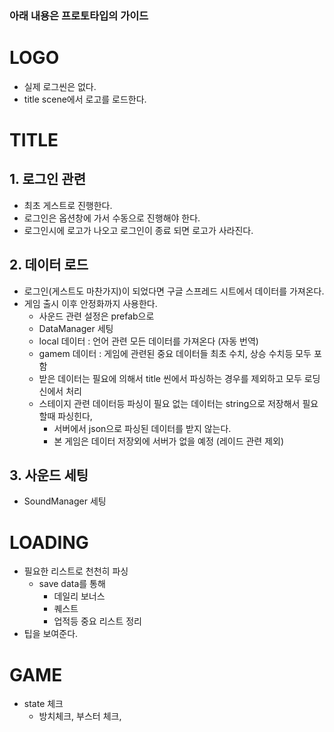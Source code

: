 ### 아래 내용은 프로토타입의 가이드

# LOGO
- 실제 로그씬은 없다.
- title scene에서 로고를 로드한다.

# TITLE
## 1. 로그인 관련
- 최초 게스트로 진행한다.
- 로그인은 옵션창에 가서 수동으로 진행해야 한다.
- 로그인시에 로고가 나오고 로그인이 종료 되면 로고가 사라진다.
  
## 2. 데이터 로드
- 로그인(게스트도 마찬가지)이 되었다면 구글 스프레드 시트에서 데이터를 가져온다.
- 게임 출시 이후 안정화까지 사용한다.
  - 사운드 관련 설정은 prefab으로
  - DataManager 세팅
  - local 데이터 : 언어 관련 모든 데이터를 가져온다 (자동 번역)
  - gamem 데이터 : 게임에 관련된 중요 데이터들 최초 수치, 상승 수치등 모두 포함
  - 받은 데이터는 필요에 의해서 title 씬에서 파싱하는 경우를 제외하고 모두 로딩신에서 처리
  - 스테이지 관련 데이터등 파싱이 필요 없는 데이터는 string으로 저장해서 필요할때 파싱힌다,
    - 서버에서 json으로 파싱된 데이터를 받지 않는다.
    - 본 게임은 데이터 저장외에 서버가 없을 예정 (레이드 관련 제외) 

## 3. 사운드 세팅
  - SoundManager 세팅
    

# LOADING
- 필요한 리스트로 천천히 파싱
  - save data를 통해
    - 데일리 보너스
    - 퀘스트
    - 업적등 중요 리스트 정리  
- 팁을 보여준다.
  
# GAME
- state 체크
  - 방치체크, 부스터 체크, 



